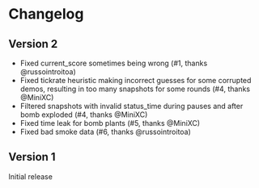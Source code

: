 # Changelog

## Version 2
- Fixed current_score sometimes being wrong (#1, thanks @russointroitoa)
- Fixed tickrate heuristic making incorrect guesses for some corrupted demos, resulting in
  too many snapshots for some rounds (#4, thanks @MiniXC)
- Filtered snapshots with invalid status_time during pauses and after bomb exploded (#4, thanks @MiniXC)
- Fixed time leak for bomb plants (#5, thanks @MiniXC)
- Fixed bad smoke data (#6, thanks @russointroitoa)

## Version 1
Initial release

